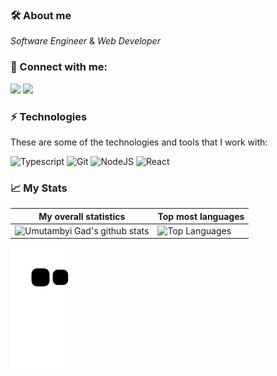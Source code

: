 ### 🛠 About me
<p>
  <em>
   Software Engineer
  </em>  
  &
  <em>
    Web Developer
  </em>  
</p>

### 👥 Connect with me:
<p align="left">
<a href="https://www.linkedin.com/in/jhollyferr"><img src="https://img.shields.io/badge/-Jhollyfer%20Rodrigues-333333?style=white&logo=linkedin"/></a>
<a href="mailto:jhollyfer.fr@gmail.com"><img src="https://img.shields.io/badge/-jhollyferr@gmail.com-333333?style=white&logo=gmail"/></a>
</p>

### ⚡ Technologies

These are some of the technologies and tools that I work with:

  ![Typescript](https://img.shields.io/badge/-Typescript-333333?style=flat&logo=typescript)
  ![Git](https://img.shields.io/badge/-Git-333333?style=flat&logo=git)
  ![NodeJS](https://img.shields.io/badge/-NodeJS-333333?style=flat&logo=node.js)
  ![React](https://img.shields.io/badge/-React-333333?style=flat&logo=react)
  
### 📈 My Stats
|My overall statistics|Top most languages |
|------------------|-------------|
|![Umutambyi Gad's github stats](https://github-readme-stats.vercel.app/api?username=indiocode&show_icons=true&hide_border=true&count_private=true&theme=tokyonight)|![Top Languages](https://github-readme-stats.vercel.app/api/top-langs/?username=indiocode&langs_count=10&count_private=true&hide_border=true&theme=tokyonight&layout=compact)|

 ![Snake animation](https://github.com/indiocode/indiocode/blob/output/github-contribution-grid-snake.svg)
